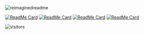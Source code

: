 <img src="https://myreadme.vercel.app/api/embed/badhri-hari?panels=userstatistics,toprepositories,toplanguages,commitgraph" alt="reimaginedreadme" />

[![ReadMe Card](https://github-readme-stats.vercel.app/api/pin/?username=badhri-hari&repo=shoreguardians-website)](https://github.com/badhri-hari/shoreguardians-website)
[![ReadMe Card](https://github-readme-stats.vercel.app/api/pin/?username=badhri-hari&repo=interactive-map-project)](https://github.com/badhri-hari/interactive-map-project)
[![ReadMe Card](https://github-readme-stats.vercel.app/api/pin/?username=badhri-hari&repo=weather-app)](https://github.com/badhri-hari/weather-app)
[![ReadMe Card](https://github-readme-stats.vercel.app/api/pin/?username=badhri-hari&repo=notepad-basic-extension)](https://github.com/badhri-hari/notepad-basic-extension)

![visitors](https://visitor-badge.laobi.icu/badge?page_id=badhri-hari.badhri-hari)
